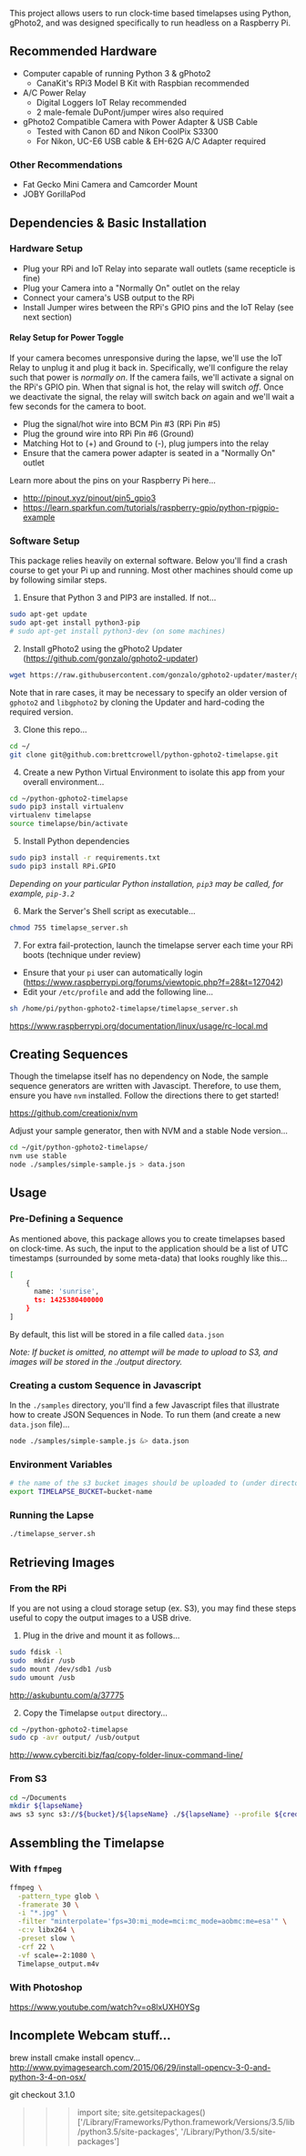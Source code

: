 This project allows users to run clock-time based timelapses using Python, gPhoto2, and was designed specifically to run headless on a Raspberry Pi.

## Recommended Hardware

* Computer capable of running Python 3 & gPhoto2
  * CanaKit's RPi3 Model B Kit with Raspbian recommended
* A/C Power Relay
  * Digital Loggers IoT Relay recommended
  * 2 male-female DuPont/jumper wires also required
* gPhoto2 Compatible Camera with Power Adapter & USB Cable
  * Tested with Canon 6D and Nikon CoolPix S3300
  * For Nikon, UC-E6 USB cable & EH-62G A/C Adapter required

### Other Recommendations

- Fat Gecko Mini Camera and Camcorder Mount
- JOBY GorillaPod

## Dependencies & Basic Installation

### Hardware Setup

- Plug your RPi and IoT Relay into separate wall outlets (same recepticle is fine)
- Plug your Camera into a "Normally On" outlet on the relay
- Connect your camera's USB output to the RPi
- Install Jumper wires between the RPi's GPIO pins and the IoT Relay (see next section)

#### Relay Setup for Power Toggle

If your camera becomes unresponsive during the lapse, we'll use the IoT Relay to unplug it and plug it back in.  Specifically, we'll configure the relay such that power is *normally on*.  If the camera fails, we'll activate a signal on the RPi's GPIO pin.  When that signal is hot, the relay will switch *off*.  Once we deactivate the signal, the relay will switch back *on* again and we'll wait a few seconds for the camera to boot.

- Plug the signal/hot wire into BCM Pin #3 (RPi Pin #5)
- Plug the ground wire into RPi Pin #6 (Ground)
- Matching Hot to (+) and Ground to (-), plug jumpers into the relay
- Ensure that the camera power adapter is seated in a "Normally On" outlet

Learn more about the pins on your Raspberry Pi here...

* http://pinout.xyz/pinout/pin5_gpio3
* https://learn.sparkfun.com/tutorials/raspberry-gpio/python-rpigpio-example

### Software Setup

This package relies heavily on external software. Below you'll find a crash course to get your Pi up and running. Most other machines should come up by following similar steps.

1) Ensure that Python 3 and PIP3 are installed.  If not...

```sh
sudo apt-get update
sudo apt-get install python3-pip
# sudo apt-get install python3-dev (on some machines)
```

2) Install gPhoto2 using the gPhoto2 Updater (https://github.com/gonzalo/gphoto2-updater)

```sh
wget https://raw.githubusercontent.com/gonzalo/gphoto2-updater/master/gphoto2-updater.sh && chmod +x gphoto2-updater.sh && sudo ./gphoto2-updater.sh
```

Note that in rare cases, it may be necessary to specify an older version of `gphoto2` and `libgphoto2` by cloning the Updater and hard-coding the required version.

3) Clone this repo...

```sh
cd ~/
git clone git@github.com:brettcrowell/python-gphoto2-timelapse.git
```

4) Create a new Python Virtual Environment to isolate this app from your overall environment...

```sh
cd ~/python-gphoto2-timelapse
sudo pip3 install virtualenv
virtualenv timelapse
source timelapse/bin/activate
```

5) Install Python dependencies

```sh
sudo pip3 install -r requirements.txt
sudo pip3 install RPi.GPIO
```

_Depending on your particular Python installation, `pip3` may be called, for example, `pip-3.2`_

6) Mark the Server's Shell script as executable...

```sh
chmod 755 timelapse_server.sh
```

7) For extra fail-protection, launch the timelapse server each time your RPi boots (technique under review)

  - Ensure that your `pi` user can automatically login (https://www.raspberrypi.org/forums/viewtopic.php?f=28&t=127042)
  - Edit your `/etc/profile` and add the following line...
 
  ```sh
  sh /home/pi/python-gphoto2-timelapse/timelapse_server.sh
  ```

https://www.raspberrypi.org/documentation/linux/usage/rc-local.md

## Creating Sequences

Though the timelapse itself has no dependency on Node, the sample sequence generators are written with Javascipt.  Therefore, to use them, ensure you have `nvm` installed.  Follow the directions there to get started!

https://github.com/creationix/nvm

Adjust your sample generator, then with NVM and a stable Node version...

```sh
cd ~/git/python-gphoto2-timelapse/
nvm use stable
node ./samples/simple-sample.js > data.json
```

## Usage

### Pre-Defining a Sequence

As mentioned above, this package allows you to create timelapses based on clock-time.  As such, the input to the application should be a list of UTC timestamps (surrounded by some meta-data) that looks roughly like this...

```sh
[
    {
      name: 'sunrise',
      ts: 1425380400000
    }
]
```

By default, this list will be stored in a file called `data.json`

_Note: If bucket is omitted, no attempt will be made to upload to S3, and images will be stored in the ./output directory._

### Creating a custom Sequence in Javascript

In the `./samples` directory, you'll find a few Javascript files that illustrate how to create JSON Sequences in Node.  To run them (and create a new `data.json` file)...

```sh
node ./samples/simple-sample.js &> data.json
```

### Environment Variables

```sh
# the name of the s3 bucket images should be uploaded to (under directory "name")
export TIMELAPSE_BUCKET=bucket-name
```

### Running the Lapse

```sh
./timelapse_server.sh
```

## Retrieving Images

### From the RPi

If you are not using a cloud storage setup (ex. S3), you may find these steps useful to copy the output images to a USB drive.

1) Plug in the drive and mount it as follows...

```sh
sudo fdisk -l
sudo  mkdir /usb
sudo mount /dev/sdb1 /usb
sudo umount /usb
```

http://askubuntu.com/a/37775

2) Copy the Timelapse `output` directory...

```sh
cd ~/python-gphoto2-timelapse
sudo cp -avr output/ /usb/output
```

http://www.cyberciti.biz/faq/copy-folder-linux-command-line/

### From S3

```sh
cd ~/Documents
mkdir ${lapseName}
aws s3 sync s3://${bucket}/${lapseName} ./${lapseName} --profile ${credentialsProfile}
```

## Assembling the Timelapse

### With `ffmpeg`

```sh
ffmpeg \
  -pattern_type glob \
  -framerate 30 \
  -i "*.jpg" \
  -filter "minterpolate='fps=30:mi_mode=mci:mc_mode=aobmc:me=esa'" \
  -c:v libx264 \
  -preset slow \
  -crf 22 \
  -vf scale=-2:1080 \
  Timelapse_output.m4v
```

### With Photoshop

https://www.youtube.com/watch?v=o8lxUXH0YSg

## Incomplete Webcam stuff...

brew install cmake
install opencv...
http://www.pyimagesearch.com/2015/06/29/install-opencv-3-0-and-python-3-4-on-osx/

git checkout 3.1.0

>>> import site; site.getsitepackages()
['/Library/Frameworks/Python.framework/Versions/3.5/lib/python3.5/site-packages', '/Library/Python/3.5/site-packages']

```
